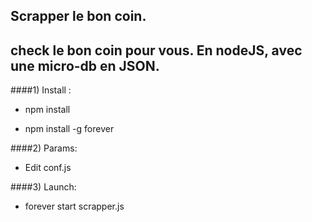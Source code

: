 ## Scrapper le bon coin.

check le bon coin pour vous.
En nodeJS, avec une micro-db en JSON.
-------

####1) Install :

* npm install

* npm install -g forever

####2) Params:

* Edit conf.js

####3) Launch:

* forever start scrapper.js
